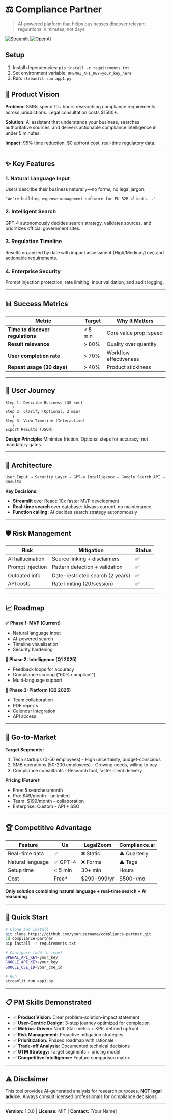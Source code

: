 # ⚖️ Compliance Partner

> AI-powered platform that helps businesses discover relevant regulations in minutes, not days

[![Streamlit](https://img.shields.io/badge/Built%20with-Streamlit-FF4B4B.svg)](https://streamlit.io)
[![OpenAI](https://img.shields.io/badge/Powered%20by-OpenAI%20GPT--4-412991.svg)](https://openai.com)

## Setup
1. Install dependencies: `pip install -r requirements.txt`
2. Set environment variable: `OPENAI_API_KEY=your_key_here`
3. Run: `streamlit run app1.py`

## 🎯 Product Vision

**Problem:** SMBs spend 10+ hours researching compliance requirements across jurisdictions. Legal consultation costs $1500+.

**Solution:** AI assistant that understands your business, searches authoritative sources, and delivers actionable compliance intelligence in under 5 minutes.

**Impact:** 95% time reduction, $0 upfront cost, real-time regulatory data.

---

## ✨ Key Features

### 1. Natural Language Input
Users describe their business naturally—no forms, no legal jargon.
```
"We're building expense management software for EU B2B clients..."
```

### 2. Intelligent Search
GPT-4 autonomously decides search strategy, validates sources, and prioritizes official government sites.

### 3. Regulation Timeline
Results organized by date with impact assessment (High/Medium/Low) and actionable requirements.

### 4. Enterprise Security
Prompt injection protection, rate limiting, input validation, and audit logging.

---

## 📊 Success Metrics

| Metric | Target | Why It Matters |
|--------|--------|----------------|
| **Time to discover regulations** | < 5 min | Core value prop: speed |
| **Result relevance** | > 80% | Quality over quantity |
| **User completion rate** | > 70% | Workflow effectiveness |
| **Repeat usage (30 days)** | > 40% | Product stickiness |

---

## 🎨 User Journey
```
Step 1: Describe Business (30 sec)
   ↓
Step 2: Clarify (Optional, 2 min)
   ↓
Step 3: View Timeline (Interactive)
   ↓
Export Results (JSON)
```

**Design Principle:** Minimize friction. Optional steps for accuracy, not mandatory gates.

---

## 🔧 Architecture
```
User Input → Security Layer → GPT-4 Intelligence → Google Search API → Results
```

**Key Decisions:**
- **Streamlit** over React: 10x faster MVP development
- **Real-time search** over database: Always current, no maintenance
- **Function calling:** AI decides search strategy autonomously

---

## 🛡️ Risk Management

| Risk | Mitigation | Status |
|------|------------|--------|
| AI hallucination | Source linking + disclaimers | ✅ |
| Prompt injection | Pattern detection + validation | ✅ |
| Outdated info | Date-restricted search (2 years) | ✅ |
| API costs | Rate limiting (20/session) | ✅ |

---

## 📈 Roadmap

**✅ Phase 1: MVP (Current)**
- Natural language input
- AI-powered search
- Timeline visualization
- Security hardening

**🔄 Phase 2: Intelligence (Q1 2025)**
- Feedback loops for accuracy
- Compliance scoring ("60% compliant")
- Multi-language support

**🚀 Phase 3: Platform (Q2 2025)**
- Team collaboration
- PDF reports
- Calendar integration
- API access

---

## 💼 Go-to-Market

**Target Segments:**
1. Tech startups (0-50 employees) - High uncertainty, budget-conscious
2. SMB operations (50-200 employees) - Growing needs, willing to pay
3. Compliance consultants - Research tool, faster client delivery

**Pricing (Future):**
- Free: 5 searches/month
- Pro: $49/month - unlimited
- Team: $199/month - collaboration
- Enterprise: Custom - API + SSO

---

## 🏆 Competitive Advantage

| Feature | Us | LegalZoom | Compliance.ai |
|---------|-----|-----------|---------------|
| Real-time data | ✅ | ❌ Static | ⚠️ Quarterly |
| Natural language | ✅ GPT-4 | ❌ Forms | ⚠️ Tags |
| Setup time | < 5 min | 30+ min | Hours |
| Cost | Free* | $299-999/yr | $500+/mo |

**Only solution combining natural language + real-time search + AI reasoning**

---

## 🚀 Quick Start
```bash
# Clone and install
git clone https://github.com/yourusername/compliance-partner.git
cd compliance-partner
pip install -r requirements.txt

# Configure (add to .env)
OPENAI_API_KEY=your_key
GOOGLE_API_KEY=your_key
GOOGLE_CSE_ID=your_cse_id

# Run
streamlit run app1.py
```

---

## 📋 PM Skills Demonstrated

- ✅ **Product Vision:** Clear problem-solution-impact statement
- ✅ **User-Centric Design:** 3-step journey optimized for completion
- ✅ **Metrics-Driven:** North Star metric + KPIs defined upfront
- ✅ **Risk Management:** Proactive mitigation strategies
- ✅ **Prioritization:** Phased roadmap with rationale
- ✅ **Trade-off Analysis:** Documented technical decisions
- ✅ **GTM Strategy:** Target segments + pricing model
- ✅ **Competitive Intelligence:** Feature comparison matrix

---

## ⚠️ Disclaimer

This tool provides AI-generated analysis for research purposes. **NOT legal advice.** Always consult licensed professionals for compliance decisions.

---

**Version:** 1.0.0 | **License:** MIT | **Contact:** [Your Name]
